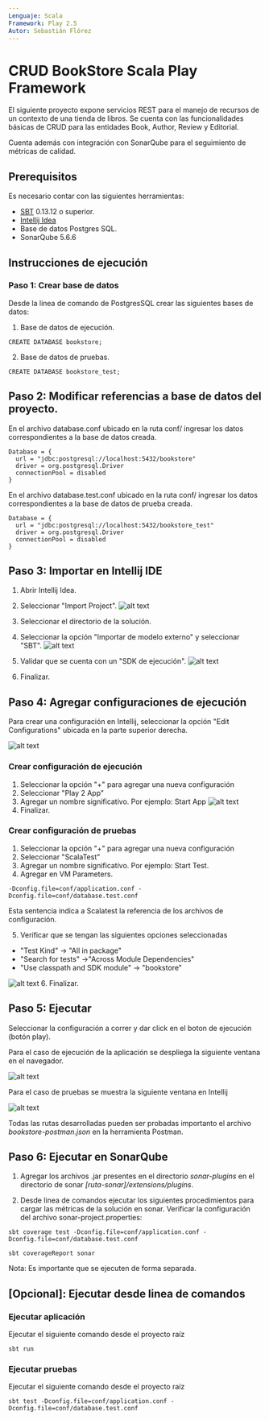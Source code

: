 ```yaml
---
Lenguaje: Scala
Framework: Play 2.5
Autor: Sebastián Flórez
---
```


# CRUD BookStore Scala Play Framework
El siguiente proyecto expone servicios REST para el manejo de recursos de un contexto de una tienda de libros. Se cuenta con las funcionalidades básicas de CRUD para las entidades Book, Author, Review y Editorial.

Cuenta además con integración con SonarQube para el seguimiento de métricas de calidad.

## Prerequisitos
Es necesario contar con las siguientes herramientas:
- [SBT](http://www.scala-sbt.org/index.html) 0.13.12 o superior.
- [Intellij Idea](https://www.jetbrains.com/idea/)
- Base de datos Postgres SQL.
- SonarQube 5.6.6

## Instrucciones de ejecución 

### Paso 1: Crear base de datos

Desde la linea de comando de PostgresSQL crear las siguientes bases de datos:

1. Base de datos de ejecución.
```
CREATE DATABASE bookstore;
```

2. Base de datos de pruebas.
```
CREATE DATABASE bookstore_test;
```

## Paso 2: Modificar referencias a base de datos del proyecto.

En el archivo database.conf ubicado en la ruta conf/ ingresar los datos correspondientes a la base de datos creada.

```
Database = {
  url = "jdbc:postgresql://localhost:5432/bookstore"
  driver = org.postgresql.Driver
  connectionPool = disabled
}
```

En el archivo database.test.conf ubicado en la ruta conf/ ingresar los datos correspondientes a la base de datos de prueba creada.

```
Database = {
  url = "jdbc:postgresql://localhost:5432/bookstore_test"
  driver = org.postgresql.Driver
  connectionPool = disabled
}
```

## Paso 3: Importar en Intellij IDE
1. Abrir Intellij Idea.
2. Seleccionar "Import Project".
![alt text](https://raw.githubusercontent.com/sfrsebastian/ScalaPlay/master/img/1.png)

3. Seleccionar el directorio de la solución.
4. Seleccionar la opción "Importar de modelo externo" y seleccionar "SBT".
![alt text](https://raw.githubusercontent.com/sfrsebastian/ScalaPlay/master/img/2.png)
5. Validar que se cuenta con un "SDK de ejecución".
![alt text](https://raw.githubusercontent.com/sfrsebastian/ScalaPlay/master/img/3.png)
6. Finalizar.

## Paso 4: Agregar configuraciones de ejecución
Para crear una configuración en Intellij, seleccionar la opción "Edit Configurations" ubicada en la parte superior derecha.

![alt text](https://raw.githubusercontent.com/sfrsebastian/ScalaPlay/master/img/4.png)

### Crear configuración de ejecución
1. Seleccionar la opción "+" para agregar una nueva configuración
2. Seleccionar "Play 2 App"
3. Agregar un nombre significativo. Por ejemplo: Start App
![alt text](https://raw.githubusercontent.com/sfrsebastian/ScalaPlay/master/img/5.png)
4. Finalizar.

### Crear configuración de pruebas
1. Seleccionar la opción "+" para agregar una nueva configuración
2. Seleccionar "ScalaTest"
3. Agregar un nombre significativo. Por ejemplo: Start Test.
4. Agregar en VM Parameters.
```
-Dconfig.file=conf/application.conf -Dconfig.file=conf/database.test.conf
```
Esta sentencia indica a Scalatest la referencia de los archivos de configuración.

5. Verificar que se tengan las siguientes opciones seleccionadas
- "Test Kind" -> "All in package"
- "Search for tests" ->"Across Module Dependencies"
- "Use classpath and SDK module" -> "bookstore"

![alt text](https://raw.githubusercontent.com/sfrsebastian/ScalaPlay/master/img/6.png)
6. Finalizar.

## Paso 5: Ejecutar
Seleccionar la configuración a correr y dar click en el boton de ejecución (botón play).

Para el caso de ejecución de la aplicación se despliega la siguiente ventana en el navegador.

![alt text](https://raw.githubusercontent.com/sfrsebastian/ScalaPlay/master/img/7.png)

Para el caso de pruebas se muestra la siguiente ventana en Intellij

![alt text](https://raw.githubusercontent.com/sfrsebastian/ScalaPlay/master/img/8.png)

Todas las rutas desarrolladas pueden ser probadas importanto el archivo *bookstore-postman.json* en la herramienta Postman.

## Paso 6: Ejecutar en SonarQube
1. Agregar los archivos .jar presentes en el directorio *sonar-plugins* en el directorio de sonar *[ruta-sonar]/extensions/plugins*.

2. Desde linea de comandos ejecutar los siguientes procedimientos para cargar las métricas de la solución en sonar. Verificar la configuración del archivo sonar-project.properties:

```
sbt coverage test -Dconfig.file=conf/application.conf -Dconfig.file=conf/database.test.conf 
```

```
sbt coverageReport sonar
```
Nota: Es importante que se ejecuten de forma separada.

## [Opcional]: Ejecutar desde linea de comandos
### Ejecutar aplicación
Ejecutar el siguiente comando desde el proyecto raíz

```
sbt run
```

### Ejecutar pruebas
Ejecutar el siguiente comando desde el proyecto raíz

```
sbt test -Dconfig.file=conf/application.conf -Dconfig.file=conf/database.test.conf 
```